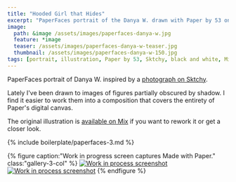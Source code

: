 ```yaml
---
title: "Hooded Girl that Hides"
excerpt: "PaperFaces portrait of the Danya W. drawn with Paper by 53 on an iPad."
image: 
  path: &image /assets/images/paperfaces-danya-w.jpg 
  feature: *image
  teaser: /assets/images/paperfaces-danya-w-teaser.jpg
  thumbnail: /assets/images/paperfaces-danya-w-150.jpg
tags: [portrait, illustration, Paper by 53, Sktchy, black and white, Mix]
---
```


PaperFaces portrait of Danya W. inspired by a [photograph on Sktchy](http://sktchy.com/NjZR3H).

Lately I've been drawn to images of figures partially obscured by shadow. I find it easier to work them into a composition that covers the entirety of Paper's digital canvas.

The original illustration is [available on Mix](https://mix.fiftythree.com/11098-Michael-Rose/799752/remixes) if you want to rework it or get a closer look.

{% include boilerplate/paperfaces-3.md %}

{% figure caption:"Work in progress screen captures Made with Paper." class:"gallery-3-col" %}
[![Work in process screenshot](/assets/images/paperfaces-danya-w-process-1-600.jpg)](/assets/images/paperfaces-danya-w-process-1-lg.jpg) [![Work in process screenshot](/assets/images/paperfaces-danya-w-process-2-600.jpg)](/assets/images/paperfaces-danya-w-process-2-lg.jpg)
{% endfigure %}
